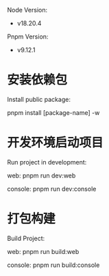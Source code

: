 Node Version:
- v18.20.4

Pnpm Version:
- v9.12.1

# 安装依赖包
Install public package:

pnpm install [package-name] -w

# 开发环境启动项目
Run project in development:

web: pnpm run dev:web

console: pnpm run dev:console

# 打包构建
Build Project:

web: pnpm run build:web

console: pnpm run build:console
